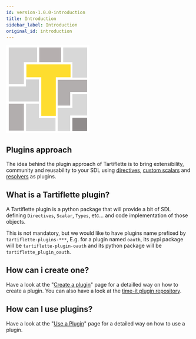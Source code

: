 ```yaml
---
id: version-1.0.0-introduction
title: Introduction
sidebar_label: Introduction
original_id: introduction
---
```


![Tartiflette Plugins](/docs/assets/tartiflette-plugin.png)

## Plugins approach

The idea behind the plugin approach of Tartiflette is to bring extensibility, community and reusability to your SDL using [directives](../api/directive.md), [custom scalars](../api/scalar.md) and [resolvers](../api/resolver.md) as plugins.

## What is a Tartiflette plugin?

A Tartiflette plugin is a python package that will provide a bit of SDL defining `Directives`, `Scalar`, `Types`, etc... and code implementation of those objects.

This is not mandatory, but we would like to have plugins name prefixed by `tartiflette-plugins-***`, E.g. for a plugin named `oauth`, its pypi package will be `tartiflette-plugin-oauth` and its python package will be `tartiflette_plugin_oauth`.

## How can i create one?

Have a look at the "[Create a plugin](./create-a-plugin.md)" page for a detailled way on how to create a plugin.
You can also have a look at the [time-it plugin repository](https://github.com/tartiflette/tartiflette-plugin-time-it).

## How can I use plugins?

Have a look at the "[Use a Plugin](./use-a-plugin.md)" page for a detailed way on how to use a plugin.
